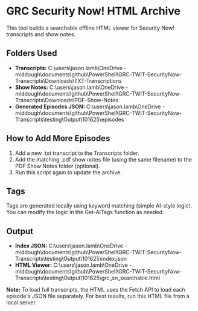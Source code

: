 # GRC Security Now! HTML Archive

This tool builds a searchable offline HTML viewer for Security Now! transcripts and show notes.

## Folders Used
- **Transcripts:** C:\users\jason.lamb\OneDrive - middough\documents\github\PowerShell\GRC-TWIT-SecurityNow-Transcripts\Downloads\TXT-Transcriptions
- **Show Notes:** C:\users\jason.lamb\OneDrive - middough\documents\github\PowerShell\GRC-TWIT-SecurityNow-Transcripts\Downloads\PDF-Show-Notes
- **Generated Episodes JSON:** C:\users\jason.lamb\OneDrive - middough\documents\github\PowerShell\GRC-TWIT-SecurityNow-Transcripts\testing\Output\101625\episodes

## How to Add More Episodes
1. Add a new .txt transcript to the Transcripts folder.
2. Add the matching .pdf show notes file (using the same filename) to the PDF Show Notes folder (optional).
3. Run this script again to update the archive.

## Tags
Tags are generated locally using keyword matching (simple AI-style logic). You can modify the logic in the Get-AITags function as needed.

## Output
- **Index JSON:** C:\users\jason.lamb\OneDrive - middough\documents\github\PowerShell\GRC-TWIT-SecurityNow-Transcripts\testing\Output\101625\index.json
- **HTML Viewer:** C:\users\jason.lamb\OneDrive - middough\documents\github\PowerShell\GRC-TWIT-SecurityNow-Transcripts\testing\Output\101625\grc_sn_searchable.html

**Note:** To load full transcripts, the HTML uses the Fetch API to load each episode's JSON file separately. For best results, run this HTML file from a local server.
